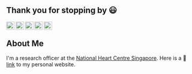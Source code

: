 ## Thank you for stopping by 😃

<!--Mastodon verification-->
<!--
<link rel="me" href="https://fosstodon.org/@spcanelon">
<a href="https://fosstodon.org/@spcanelon">
  <img align="left" alt="Silvia's Mastodon" width="22px" src="https://cdn.jsdelivr.net/npm/simple-icons@v3/icons/mastodon.svg" />
</a>
-->
<a href="https://github.com/JauntyJJS" target="_blank">
  <img align="left" alt="Jeremy's Github" width="22px" src="https://raw.githubusercontent.com/FortAwesome/Font-Awesome/6.7.1/svgs/brands/github.svg" />
</a>
<a href="https://sg.linkedin.com/in/jeremy-selva-085b9112a" target="_blank">
  <img align="left" alt="Jeremy's LinkedIn" width="22px" src="https://raw.githubusercontent.com/FortAwesome/Font-Awesome/6.7.1/svgs/brands/linkedin.svg"  />
</a>
<a href="https://bsky.app/profile/jauntyjjs.bsky.social" target="_blank">
  <img align="left" alt="Jeremy's LinkedIn" width="22px" src="https://raw.githubusercontent.com/FortAwesome/Font-Awesome/6.7.1/svgs/brands/bluesky.svg" />
</a>
<a href="https://fosstodon.org/@JauntyJJS" target="_blank">
  <img align="left" alt="Jeremy's LinkedIn" width="22px" src="https://raw.githubusercontent.com/FortAwesome/Font-Awesome/6.7.1/svgs/brands/mastodon.svg" />
</a>
<a href="https://twitter.com/jauntyjjs" target="_blank">
  <img align="left" alt="Jeremy's Twitter" width="22px" src="https://raw.githubusercontent.com/FortAwesome/Font-Awesome/6.7.1/svgs/brands/x-twitter.svg" />
</a>
<br>

## About Me

I'm a research officer at the [National Heart Centre Singapore](https://www.nhcs.com.sg/). Here is a 🔗 [link](https://jeremy-selva.netlify.app/) to my personal website.

<!--
**JauntyJJS/jauntyjjs** is a ✨ _special_ ✨ repository because its `README.md` (this file) appears on your GitHub profile.

Here are some ideas to get you started:

- 🔭 I’m currently working on ...
- 🌱 I’m currently learning ...
- 👯 I’m looking to collaborate on ...
- 🤔 I’m looking for help with ...
- 💬 Ask me about ...
- 📫 How to reach me: ...
- 😄 Pronouns: ...
- ⚡ Fun fact: ...
-->
